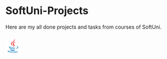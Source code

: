 # SoftUni-Projects
Here are my all done projects and tasks from courses of SoftUni.

<h3 align="left"></h3>
<p align="left"> </p> <h3 align="left"></h3>
<p align="left"> <a href="https://www.java.com" target="_blank" rel="noreferrer"> <img src="https://raw.githubusercontent.com/devicons/devicon/master/icons/java/java-original.svg" alt="java" width="40" height="40"/> </a> </p>
